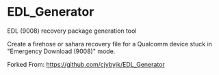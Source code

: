 # EDL_Generator
EDL (9008) recovery package generation tool

Create a firehose or sahara recovery file for a Qualcomm device stuck in "Emergency Download (9008)" mode.

Forked From:
  https://github.com/cjybyjk/EDL_Generator
  
